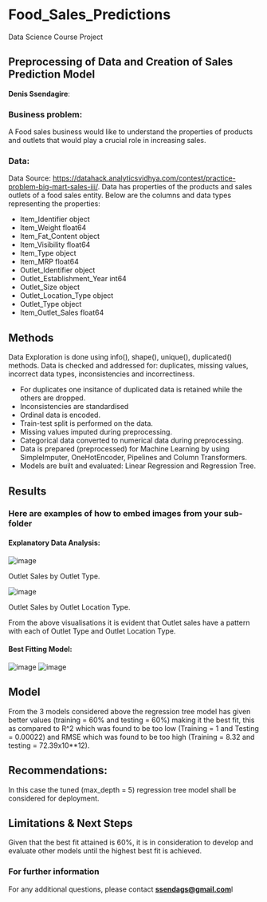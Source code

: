 # Food_Sales_Predictions
Data Science Course Project
## Preprocessing of Data and Creation of Sales Prediction Model

**Denis Ssendagire**: 

### Business problem:

A Food sales business would like to understand the properties of products and outlets that would play a crucial role in increasing sales.

### Data:
Data Source: https://datahack.analyticsvidhya.com/contest/practice-problem-big-mart-sales-iii/. Data has properties of the products and sales outlets of a food sales entity. Below are the columns and data types representing the properties:

- Item_Identifier               object
- Item_Weight                  float64
- Item_Fat_Content              object
- Item_Visibility              float64
- Item_Type                     object
- Item_MRP                     float64
- Outlet_Identifier             object
- Outlet_Establishment_Year      int64
- Outlet_Size                   object
- Outlet_Location_Type          object
- Outlet_Type                   object
- Item_Outlet_Sales            float64


## Methods
Data Exploration is done using info(), shape(), unique(), duplicated() methods. Data is checked and addressed for: duplicates, missing values, incorrect data types, inconsistencies and incorrectiness.
- For duplicates one insitance of duplicated data is retained while the others are dropped.
- Inconsistencies are standardised
- Ordinal data is encoded.
- Train-test split is performed on the data.
- Missing values imputed during preprocessing.
- Categorical data converted to numerical data during preprocessing.
- Data is prepared (preprocessed) for Machine Learning by using SimpleImputer, OneHotEncoder, Pipelines and Column Transformers.
- Models are built and evaluated: Linear Regression and Regression Tree.

## Results

### Here are examples of how to embed images from your sub-folder


#### Explanatory Data Analysis:

![image](https://user-images.githubusercontent.com/109603891/189351893-a837a708-3df7-4c4c-8a29-e4d7b0cee491.png)

Outlet Sales by Outlet Type.

![image](https://user-images.githubusercontent.com/109603891/189352239-e20554c6-e6f7-4004-9316-7aa021370bcf.png)

Outlet Sales by Outlet Location Type.

From the above visualisations it is evident that Outlet sales have a pattern with each of Outlet Type and Outlet Location Type.

#### Best Fitting Model:
![image](https://user-images.githubusercontent.com/109603891/189347042-6396daba-b8cb-4c6a-9692-70fd825f8b37.png)
![image](https://user-images.githubusercontent.com/109603891/189347767-e0840868-d31e-4d8c-960b-67f3be793de7.png)


## Model

From the 3 models considered above the regression tree model has given better values (training = 60% and testing = 60%) making it the best fit, this as compared to R^2 which was found to be too low (Training = 1 and Testing = 0.00022) and RMSE which was found to be too high (Training = 8.32 and testing = 72.39x10**12).

## Recommendations:

In this case the tuned (max_depth = 5) regression tree model shall be considered for deployment.

## Limitations & Next Steps

Given that the best fit attained is 60%, it is in consideration to develop and evaluate other models until the highest best fit is achieved.


### For further information

For any additional questions, please contact **ssendags@gmail.com**l

